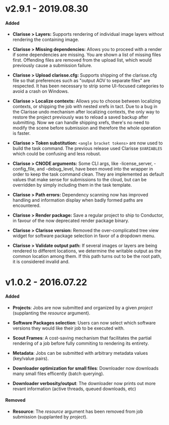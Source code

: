 
# v2.9.1  -  2019.08.30

#### Added

* **Clarisse > Layers:** Supports rendering of individual image layers without rendering the containing image.

* **Clarisse > Missing dependencies:**  Allows you to proceed with a render if some dependencies are missing. You are shown a list of missing files first. Offending files are removed from the upload list, which would previously cause a submission failure.

* **Clarisse > Upload clarisse.cfg:** Supports shipping of the clarisse.cfg file so that preferences such as "output AOV to separate files" are respected. It has been necessary to strip some UI-focused categories to avoid a crash on Windows.

* **Clarisse > Localize contexts:** Allows you to choose between localizing contexts, or shipping the job with nested xrefs in tact. Due to a bug in the Clarisse undo mechanism after localizing contexts, the only way to restore the project previously was to reload a saved backup after submitting. Now we can handle shipping xrefs, there's no need to modify the scene before submission and therefore the whole operation is faster.

* **Clarisse > Token substitution:** `<angle bracket tokens>` are now used to build the task command. The previous release used Clarisse `$VARIABLES` which could be confusing and less robust.

* **Clarisse > CNODE arguments:** Some CLI args, like -license_server, -config_file, and -debug_level, have been moved into the wrapper in order to keep the task command clean. They are implemented as default values that make sense for submissions to the cloud, but can be overridden by simply including them in the task template.

* **Clarisse > Path errors:**  Dependency scanning now has improved handling and information display when badly formed paths are encountered.

* **Clarisse > Render package:**  Save a regular project to ship to Conductor, in favour of the now deprecated render package binary.

* **Clarisse > Clarisse version:**  Removed the over-complicated tree view widget for software package selection in favor of a dropdown menu.

* **Clarisse > Validate output path:**  If several images or layers are being rendered to different locations, we determine the writable output as the common location among them. If this path turns out to be the root path, it is considered invalid and.


# v1.0.2  -  2016.07.22

#### Added

* **Projects**: Jobs are now submitted and organized by a given _project_ (supplanting the _resource_ argument).

* **Software Packages selection**: Users can now select which software versions they would like their job to be executed with.

* **Scout Frames**: A cost-saving mechanism that facilitates the partial rendering of a job before fully commiting to rendering its entirety.

* **Metadata**: Jobs can be submitted with arbitrary metadata values (key/value pairs).

* **Downloader optimization for small files**: Downloader now downloads many small files efficently (batch querying).

* **Downloader verbosity/output**: The downloader now prints out more revant information (active threads, queued downloads, etc)

#### Removed

* **Resource**: The _resource_ argument has been removed from job submission (supplanted by _project_).

